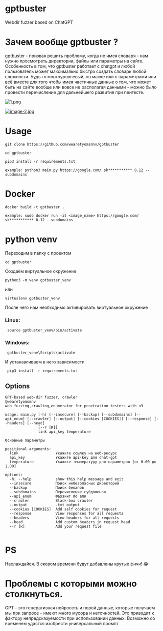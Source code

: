 # gptbuster
Webdir fuzzer based on ChatGPT


# Зачем вообще gptbuster ?

gptbuster - призван решить проблему, когда не имея словаря - нам нужно просмотреть директории, файлы или параметры на сайте. Особенность в том, что gptbuster работает с chatgpt и любой пользователь может максимально быстро создать словарь любой сложности. Будь то многоуровневый, по маске или с параметрами или всё вместе для того чтобы имея частичные данные о том, что может быть на сайте вообще или вовсе не располагая данными - можно было провести перечисление для дальнейшего развития при пентесте. 


[![1.png](https://i.postimg.cc/fT3QVTpN/1.png)](https://postimg.cc/8jV03DTK)


[![image-2.jpg](https://i.postimg.cc/W4jWtC7T/image-2.jpg)](https://postimg.cc/TK7q4kS4)



# Usage

```
git clone https://github.com/wearetyomsmnv/gptbuster
```
```
cd gptbuster
```
```
pip3 install -r requirements.txt
```

```
example: python3 main.py https://google.com/ sk*********** 0.12 --subdomains
```


# Docker

```
docker build -t gptbuster . 
```

```
example: sudo docker run -it <image_name> https://google.com/ sk*********** 0.12 --subdomains
```


# python venv

Переходим в папку с проектом
```
cd gptbuster
```

Создаём виртуальное окружение
```
python3 -m venv gptbuster_venv
```

или

```
virtualenv gptbuster_venv
```


После чего нам необходимо активировать виртуальное окружение

### Linux:
```
 source gptbuster_venv/bin/activate
```

### Windows:

```
 gptbuster_venv\Scripts\activate
```


И устанавливаем в него зависимости

```
 pip3 install -r requirements.txt
```



## Options


```
GPT-based web-dir fuzzer, crawler
@wearetyomsmnv
web fuzzing,crawling,enumerator for penetration testers with <3

usage: main.py [-h] [--insecure] [--backup] [--subdomains] [--api_enum] [--crawler] [--output] [--cookies [COOKIES]] [--response] [--headers] [--head]
               [--r [R]]
               link api_key temperature

Основные параметры

positional arguments:
  link                 Укажите ссылку на веб-ресурс
  api_key              Укажите api-key для chat-gpt
  temperature          Укажите температуру для параметров [от 0.00 до 1.00]

options:
  -h, --help           show this help message and exit
  --insecure           Поиск небезопасных директорий
  --backup             Поиск бекапов
  --subdomains         Перечисление субдоменов
  --api_enum           Фаззинг по апи
  --crawler            Black-box crawler
  --output             .txt output
  --cookies [COOKIES]  Add self cookies for request
  --response           View responses for all requests
  --headers            View headers for all requests
  --head               Add custom headers in request head
  --r [R]              Add your request file


```

# PS

Наслаждайся. В скором времени будут добавлены крутые фичи! :joy:

# Проблемы с которыми можно столкнуться.

GPT - это генеративная нейросеть и порой данные, которые получаем мы при запросе - имеют много мусора и неточностей. Это приводит к фактору непредсказуемости при использовании данных. Возможно со временем удастся изобрести универсальный промпт
